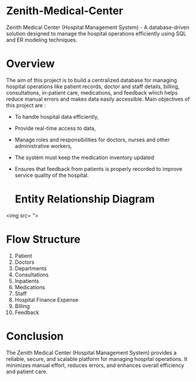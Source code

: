 # Zenith-Medical-Center
 Zenith Medical Center (Hospital Management System) -  A database-driven solution designed to manage the hospital operations efficiently  using SQL and ER modeling techniques.  

 # Overview
 The aim of this project is to build a centralized database for managing hospital operations like patient records, doctor and staff details, billing, consultations, in-patient care, medications, and feedback which helps reduce manual errors and makes data easily accessible. Main objectives of this project are :
 * To handle hospital data efficiently,
 * Provide real-time access to data,
 * Manage roles and responsibilities for doctors, nurses and other administrative workers,
 * The system must keep the medication inventory updated
 * Ensures that feedback from patients is properly recorded to improve service quality of the hospital.

   # Entity Relationship Diagram

<img src= ">

  # Flow Structure
  1) Patient
  2) Doctors
  3) Departments
  4) Consultations
  5) Inpatients
  6) Medications
  7) Staff
  8) Hospital Finance Expense
  9) Billing
  10) Feedback

 # Conclusion

The Zenith Medical Center (Hospital Management System) provides a reliable, secure, and scalable platform for managing hospital operations. It minimizes manual effort, reduces errors, and enhances overall efficiency and patient care. 

